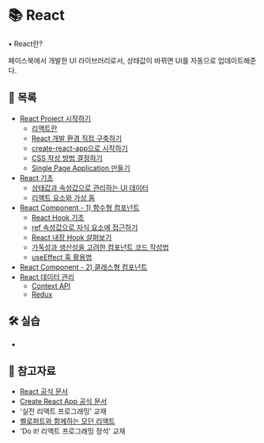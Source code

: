 # 📚 React

▪ React란?

페이스북에서 개발한 UI 라이브러리로서, 상태값이 바뀌면 UI를 자동으로 업데이트해준다.

## 📃 목록

- [React Project 시작하기](https://github.com/hyejinny97/TIL/blob/master/React/start.md)
  - [리액트란](./react란.md)
  - [React 개발 환경 직접 구축하기](./react개발환경구축.md)
  - [create-react-app으로 시작하기](./create-react-app.md)
  - [CSS 작성 방법 결정하기](./css-methods.md)
  - [Single Page Application 만들기](./spa.md)
- [React 기초](https://github.com/hyejinny97/TIL/blob/master/React/base.md)
  - [상태값과 속성값으로 관리하는 UI 데이터](./ui_data.md)
  - [리액트 요소와 가상 돔](./react_element.md)
- [React Component - 1) 함수형 컴포넌트](https://github.com/hyejinny97/TIL/blob/master/React/function_component.md)
  - [React Hook 기초](./hook_base.md)
  - [ref 속성값으로 자식 요소에 접근하기](./useRef.md)
  - [React 내장 Hook 살펴보기](./hooks.md)
  - [가독성과 생산성을 고려한 컴포넌트 코드 작성법](./efficient-component.md)
  - [useEffect 훅 활용법](./useEffect.md)
- [React Component - 2) 클래스형 컴포넌트](https://github.com/hyejinny97/TIL/blob/master/React/class_component.md)
- [React 데이터 관리](./state_management.md)
  - [Context API](./context.md)
  - [Redux](./redux.md)

## 🛠 실습

- []()

## 🔎 참고자료

- [React 공식 문서](https://ko.reactjs.org/docs/getting-started.html)
- [Create React App 공식 문서](https://create-react-app.dev/docs/getting-started)
- '실전 리액트 프로그래밍' 교재
- [벨로퍼트와 함께하는 모던 리액트](https://react.vlpt.us/)
- 'Do it! 리액트 프로그래밍 정석' 교재
